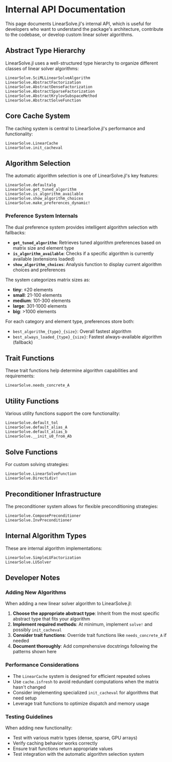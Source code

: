 # Internal API Documentation

This page documents LinearSolve.jl's internal API, which is useful for developers who want to understand the package's architecture, contribute to the codebase, or develop custom linear solver algorithms.

## Abstract Type Hierarchy

LinearSolve.jl uses a well-structured type hierarchy to organize different classes of linear solver algorithms:

```@docs
LinearSolve.SciMLLinearSolveAlgorithm
LinearSolve.AbstractFactorization
LinearSolve.AbstractDenseFactorization
LinearSolve.AbstractSparseFactorization
LinearSolve.AbstractKrylovSubspaceMethod
LinearSolve.AbstractSolveFunction
```

## Core Cache System

The caching system is central to LinearSolve.jl's performance and functionality:

```@docs
LinearSolve.LinearCache
LinearSolve.init_cacheval
```

## Algorithm Selection

The automatic algorithm selection is one of LinearSolve.jl's key features:

```@docs
LinearSolve.defaultalg
LinearSolve.get_tuned_algorithm
LinearSolve.is_algorithm_available
LinearSolve.show_algorithm_choices
LinearSolve.make_preferences_dynamic!
```

### Preference System Internals

The dual preference system provides intelligent algorithm selection with fallbacks:

- **`get_tuned_algorithm`**: Retrieves tuned algorithm preferences based on matrix size and element type
- **`is_algorithm_available`**: Checks if a specific algorithm is currently available (extensions loaded)
- **`show_algorithm_choices`**: Analysis function to display current algorithm choices and preferences

The system categorizes matrix sizes as:
- **tiny**: ≤20 elements
- **small**: 21-100 elements  
- **medium**: 101-300 elements
- **large**: 301-1000 elements
- **big**: >1000 elements

For each category and element type, preferences store both:
- `best_algorithm_{type}_{size}`: Overall fastest algorithm
- `best_always_loaded_{type}_{size}`: Fastest always-available algorithm (fallback)

## Trait Functions

These trait functions help determine algorithm capabilities and requirements:

```@docs
LinearSolve.needs_concrete_A
```

## Utility Functions

Various utility functions support the core functionality:

```@docs
LinearSolve.default_tol
LinearSolve.default_alias_A
LinearSolve.default_alias_b
LinearSolve.__init_u0_from_Ab
```

## Solve Functions

For custom solving strategies:

```@docs
LinearSolve.LinearSolveFunction
LinearSolve.DirectLdiv!
```

## Preconditioner Infrastructure

The preconditioner system allows for flexible preconditioning strategies:

```@docs
LinearSolve.ComposePreconditioner
LinearSolve.InvPreconditioner
```

## Internal Algorithm Types

These are internal algorithm implementations:

```@docs
LinearSolve.SimpleLUFactorization
LinearSolve.LUSolver
```

## Developer Notes

### Adding New Algorithms

When adding a new linear solver algorithm to LinearSolve.jl:

1. **Choose the appropriate abstract type**: Inherit from the most specific abstract type that fits your algorithm
2. **Implement required methods**: At minimum, implement `solve!` and possibly `init_cacheval`
3. **Consider trait functions**: Override trait functions like `needs_concrete_A` if needed
4. **Document thoroughly**: Add comprehensive docstrings following the patterns shown here

### Performance Considerations

- The `LinearCache` system is designed for efficient repeated solves
- Use `cache.isfresh` to avoid redundant computations when the matrix hasn't changed
- Consider implementing specialized `init_cacheval` for algorithms that need setup
- Leverage trait functions to optimize dispatch and memory usage

### Testing Guidelines

When adding new functionality:

- Test with various matrix types (dense, sparse, GPU arrays)
- Verify caching behavior works correctly
- Ensure trait functions return appropriate values
- Test integration with the automatic algorithm selection system